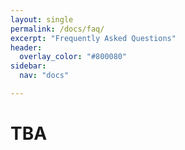 ```yaml
---
layout: single
permalink: /docs/faq/
excerpt: "Frequently Asked Questions"
header:
  overlay_color: "#800080"
sidebar:
  nav: "docs"

---
```

# TBA